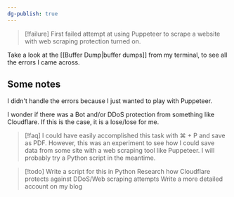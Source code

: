 ```yaml
---
dg-publish: true
---
```


> [!failure] 
> First failed attempt at using Puppeteer to scrape a website with web scraping protection turned on.
> 

Take a look at the [[Buffer Dump|buffer dumps]] from my terminal, to see all the errors I came across.

## Some notes

I didn't handle the errors because I just wanted to play with Puppeteer.

I wonder if there was a Bot and/or DDoS protection from something like Cloudflare. If this is the case, it is a lose/lose for me.

> [!faq] 
> I could have easily accomplished this task with ⌘ + P and save as PDF. However, this was an experiment to see how I could save data from some site with a web scraping tool like Puppeteer. I will probably try a Python script in the meantime.
> 

> [!todo] 
> Write a script for this in Python
> Research how Cloudflare protects against DDoS/Web scraping attempts
> Write a more detailed account on my blog
> 
